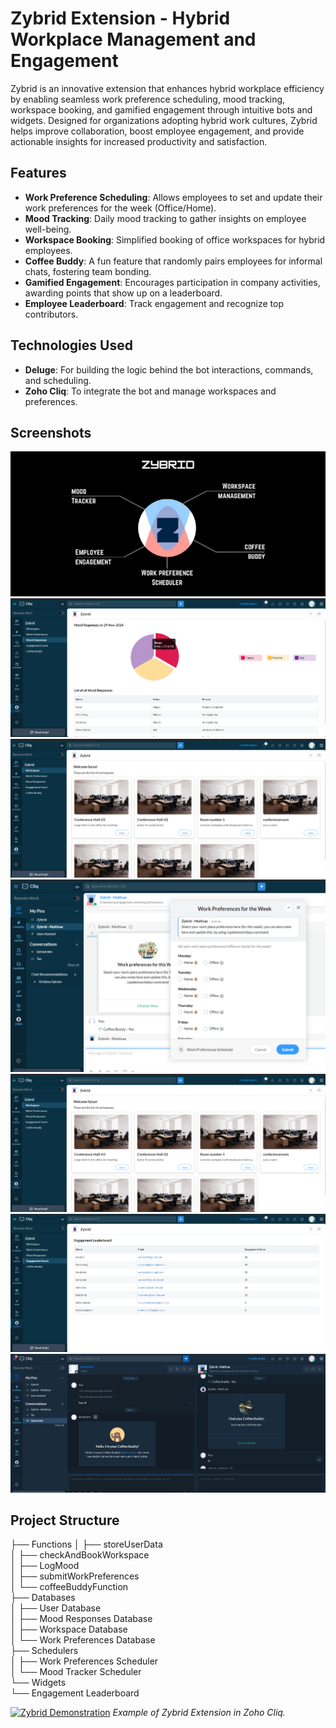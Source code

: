# Zybrid Extension - Hybrid Workplace Management and Engagement

Zybrid is an innovative extension that enhances hybrid workplace efficiency by enabling seamless work preference scheduling, mood tracking, workspace booking, and gamified engagement through intuitive bots and widgets. Designed for organizations adopting hybrid work cultures, Zybrid helps improve collaboration, boost employee engagement, and provide actionable insights for increased productivity and satisfaction.

## Features

- **Work Preference Scheduling**: Allows employees to set and update their work preferences for the week (Office/Home).
- **Mood Tracking**: Daily mood tracking to gather insights on employee well-being.
- **Workspace Booking**: Simplified booking of office workspaces for hybrid employees.
- **Coffee Buddy**: A fun feature that randomly pairs employees for informal chats, fostering team bonding.
- **Gamified Engagement**: Encourages participation in company activities, awarding points that show up on a leaderboard.
- **Employee Leaderboard**: Track engagement and recognize top contributors.

## Technologies Used

- **Deluge**: For building the logic behind the bot interactions, commands, and scheduling.
- **Zoho Cliq**: To integrate the bot and manage workspaces and preferences.


## Screenshots

![Zybrid](images/zybrid-thumbnail.png)
![Mood Tracking](images/Mood-Tracking.png)
![Workspace Booking](images/Workspace-Booking.png)
![work Preferences](images/work-preferences.png)
![Workspace Booking](images/Workspace-Booking.png)
![Engagement Leaderboard](images/Engagement-Leaderboard.png)
![Coffee Buddy](images/Coffee-Buddy.png)

## Project Structure
├── Functions
│   ├── storeUserData  
│   ├── checkAndBookWorkspace  
│   ├── LogMood  
│   ├── submitWorkPreferences  
│   └── coffeeBuddyFunction  
├── Databases  
│   ├── User Database  
│   ├── Mood Responses Database  
│   ├── Workspace Database  
│   └── Work Preferences Database  
├── Schedulers  
│   ├── Work Preferences Scheduler  
│   └── Mood Tracker Scheduler  
└── Widgets  
    └── Engagement Leaderboard  

[![Zybrid Demonstration](https://img.youtube.com/vi/aasL2WKYWJc/0.jpg)](https://www.youtube.com/watch?v=aasL2WKYWJc)
*Example of Zybrid Extension in Zoho Cliq.*



